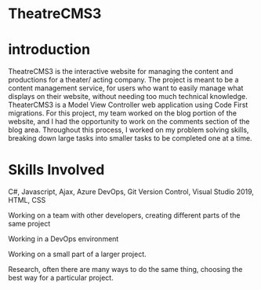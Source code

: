 # TheatreCMS3
# introduction
TheatreCMS3 is the interactive website for managing the content and productions for a theater/ acting company. The project is meant to be a content management service, for users who want to easily manage what displays on their website, without needing too much technical knowledge. TheaterCMS3 is a Model View Controller web application using Code First migrations. For this project, my team worked on the blog portion of the website, and I had the opportunity to work on the comments section of the blog area. Throughout this process, I worked on my problem solving skills, breaking down large tasks into smaller tasks to be completed one at a time.
# Skills Involved
C#, Javascript, Ajax, Azure DevOps, Git Version Control, Visual Studio 2019, HTML, CSS

Working on a team with other developers, creating different parts of the same project

Working in a DevOps environment

Working on a small part of a larger project.

Research, often there are many ways to do the same thing, choosing the best way for a particular project.
